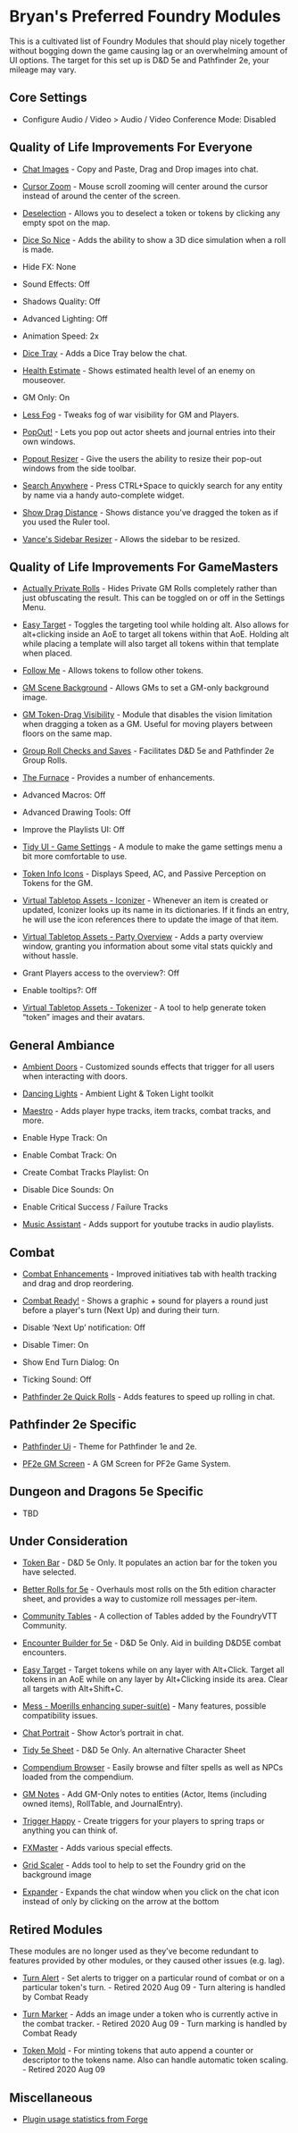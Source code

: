 
# Bryan's Preferred Foundry Modules

This is a cultivated list of Foundry Modules that should play nicely together without bogging down the game causing lag or an overwhelming amount of UI options. The target for this set up is D&D 5e and Pathfinder 2e, your mileage may vary.

## Core Settings

-   Configure Audio / Video > Audio / Video Conference Mode: Disabled
    

## Quality of Life Improvements For Everyone

-   [Chat Images](https://github.com/bmarian/chat-images) - Copy and Paste, Drag and Drop images into chat.
    
-   [Cursor Zoom](https://gitlab.com/foundry-azzurite/cursor-hider) - Mouse scroll zooming will center around the cursor instead of around the center of the screen.
    
-   [Deselection](https://github.com/Sky-Captain-13/foundry/tree/master/deselection) - Allows you to deselect a token or tokens by clicking any empty spot on the map.
    
-   [Dice So Nice](https://gitlab.com/riccisi/foundryvtt-dice-so-nice) - Adds the ability to show a 3D dice simulation when a roll is made.
    

-   Hide FX: None
   
-   Sound Effects: Off
    
-   Shadows Quality: Off
    
-   Advanced Lighting: Off
    
-   Animation Speed: 2x
    

-   [Dice Tray](https://gitlab.com/asacolips-projects/foundry-mods/foundry-vtt-dice-calculator) - Adds a Dice Tray below the chat.
    
-   [Health Estimate](https://gitlab.com/tsuki.no.mai/healthestimate) - Shows estimated health level of an enemy on mouseover.
    

-   GM Only: On
    

-   [Less Fog](https://github.com/trdischat/lessfog) - Tweaks fog of war visibility for GM and Players.
    
-   [PopOut!](https://github.com/kakaroto/fvtt-module-popout) - Lets you pop out actor sheets and journal entries into their own windows.
    
-   [Popout Resizer](https://github.com/Cardagon/popout-resizer) - Give the users the ability to resize their pop-out windows from the side toolbar.
    
-   [Search Anywhere](https://gitlab.com/riccisi/foundryvtt-search-anywhere) - Press CTRL+Space to quickly search for any entity by name via a handy auto-complete widget.
    
-   [Show Drag Distance](https://github.com/wsaunders1014/showdragdistance) - Shows distance you've dragged the token as if you used the Ruler tool.
    
-   [Vance's Sidebar Resizer](https://github.com/VanceCole/vance-sidebar-resizer) - Allows the sidebar to be resized.
    

## Quality of Life Improvements For GameMasters

-   [Actually Private Rolls](https://github.com/syl3r86/Actually-Private-Rolls) - Hides Private GM Rolls completely rather than just obfuscating the result. This can be toggled on or off in the Settings Menu.
    
-   [Easy Target](https://bitbucket.org/Fyorl/easy-target/) - Toggles the targeting tool while holding alt. Also allows for alt+clicking inside an AoE to target all tokens within that AoE. Holding alt while placing a template will also target all tokens within that template when placed.
    
-   [Follow Me](https://github.com/Brunhine/FollowMe) - Allows tokens to follow other tokens.
    
-   [GM Scene Background](https://github.com/death-save/gm-bg) - Allows GMs to set a GM-only background image.
    
-   [GM Token-Drag Visibility](https://github.com/SteffanPoulsen/token-drag-visibility) - Module that disables the vision limitation when dragging a token as a GM. Useful for moving players between floors on the same map.
    
-   [Group Roll Checks and Saves](https://github.com/trdischat/grouproll) - Facilitates D&D 5e and Pathfinder 2e Group Rolls.
    
-   [The Furnace](https://github.com/kakaroto/fvtt-module-furnace) - Provides a number of enhancements.
    

-   Advanced Macros: Off
    
-   Advanced Drawing Tools: Off
    
-   Improve the Playlists UI: Off
    

-   [Tidy UI - Game Settings](https://github.com/sdenec/tidy-ui_game-settings) - A module to make the game settings menu a bit more comfortable to use.
    
-   [Token Info Icons](https://github.com/jopeek/fvtt-token-info-icons) - Displays Speed, AC, and Passive Perception on Tokens for the GM.
    
-   [Virtual Tabletop Assets - Iconizer](https://www.vttassets.com/assets/vtta-iconizer) - Whenever an item is created or updated, Iconizer looks up its name in its dictionaries. If it finds an entry, he will use the icon references there to update the image of that item.
    
-   [Virtual Tabletop Assets - Party Overview](https://www.vttassets.com/assets/vtta-party) - Adds a party overview window, granting you information about some vital stats quickly and without hassle.
    

-   Grant Players access to the overview?: Off
    
-   Enable tooltips?: Off
    

-   [Virtual Tabletop Assets - Tokenizer](https://www.vttassets.com/assets/vtta-tokenizer) - A tool to help generate token “token” images and their avatars.
    

## General Ambiance

-   [Ambient Doors](https://github.com/EndlesNights/ambientdoors) - Customized sounds effects that trigger for all users when interacting with doors.
    
-   [Dancing Lights](https://github.com/BlitzKraig/fvtt-DancingLights) - Ambient Light & Token Light toolkit
    
-   [Maestro](https://github.com/death-save/maestro) - Adds player hype tracks, item tracks, combat tracks, and more.
    

-   Enable Hype Track: On
    
-   Enable Combat Track: On
    
-   Create Combat Tracks Playlist: On
    
-   Disable Dice Sounds: On
    
-   Enable Critical Success / Failure Tracks
    

-   [Music Assistant](https://github.com/temportalflux/MusicAssist) - Adds support for youtube tracks in audio playlists.
    

## Combat

-   [Combat Enhancements](https://gitlab.com/asacolips-projects/foundry-mods/combat-enhancements) - Improved initiatives tab with health tracking and drag and drop reordering.
    
-   [Combat Ready!](https://github.com/smilligan93/combatready) - Shows a graphic + sound for players a round just before a player's turn (Next Up) and during their turn.
    

-   Disable ‘Next Up’ notification: Off
    
-   Disable Timer: On
    
-   Show End Turn Dialog: On
    
-   Ticking Sound: Off
    

-   [Pathfinder 2e Quick Rolls](https://gitlab.com/mcarthur.alford/pf2qr) - Adds features to speed up rolling in chat.
    

## Pathfinder 2e Specific

-   [Pathfinder Ui](https://gitlab.com/sasmira/pathfinder-ui) - Theme for Pathfinder 1e and 2e.
    
-   [PF2e GM Screen](https://gitlab.com/atakanaltiner6/pf2e-gm-screen/) - A GM Screen for PF2e Game System.
    

## Dungeon and Dragons 5e Specific

-   TBD
    

## Under Consideration

-   [Token Bar](https://github.com/Kekilla0/TokenBar) - D&D 5e Only. It populates an action bar for the token you have selected.
    
-   [Better Rolls for 5e](https://foundryvtt.com/packages/betterrolls5e/) - Overhauls most rolls on the 5th edition character sheet, and provides a way to customize roll messages per-item.
    
-   [Community Tables](https://foundryvtt.com/packages/foundry_community_tables/) - A collection of Tables added by the FoundryVTT Community.
    
-   [Encounter Builder for 5e](https://foundryvtt.com/packages/encounter-builder-5e/) - D&D 5e Only. Aid in building D&D5E combat encounters.
    
-   [Easy Target](https://foundryvtt.com/packages/easy-target/) - Target tokens while on any layer with Alt+Click. Target all tokens in an AoE while on any layer by Alt+Clicking inside its area. Clear all targets with Alt+Shift+C.
    
-   [Mess - Moerills enhancing super-suit(e)](https://github.com/Moerill/mess) - Many features, possible compatibility issues.
    
-   [Chat Portrait](https://foundryvtt.com/packages/ChatPortrait/) - Show Actor’s portrait in chat.
    
-   [Tidy 5e Sheet](https://github.com/sdenec/tidy5e-sheet) - D&D 5e Only. An alternative Character Sheet
    
-   [Compendium Browser](https://foundryvtt.com/packages/compendium-browser/) - Easily browse and filter spells as well as NPCs loaded from the compendium.
    
-   [GM Notes](https://foundryvtt.com/packages/gm-notes/) - Add GM-Only notes to entities (Actor, Items (including owned items), RollTable, and JournalEntry).
    
-   [Trigger Happy](https://foundryvtt.com/packages/trigger-happy/) - Create triggers for your players to spring traps or anything you can think of.
    
-   [FXMaster](https://gitlab.com/mesfoliesludiques/foundryvtt-fxmaster) - Adds various special effects.
    
-   [Grid Scaler](https://github.com/UberV/scaleGrid) - Adds tool to help to set the Foundry grid on the background image
    
-   [Expander](https://github.com/Sky-Captain-13/foundry/tree/master/expander) - Expands the chat window when you click on the chat icon instead of only by clicking on the arrow at the bottom
    

## Retired Modules

These modules are no longer used as they’ve become redundant to features provided by other modules, or they caused other issues (e.g. lag).

-   [Turn Alert](https://github.com/schultzcole/FVTT-Turn-Alert) - Set alerts to trigger on a particular round of combat or on a particular token's turn. - Retired 2020 Aug 09 - Turn altering is handled by Combat Ready
    
-   [Turn Marker](https://github.com/Brunhine/TurnMarker) - Adds an image under a token who is currently active in the combat tracker. - Retired 2020 Aug 09 - Turn marking is handled by Combat Ready
    
-   [Token Mold](https://github.com/Moerill/token-mold) - For minting tokens that auto append a counter or descriptor to the tokens name. Also can handle automatic token scaling. - Retired 2020 Aug 09
    

## Miscellaneous

-   [Plugin usage statistics from Forge](https://i.imgur.com/xRVVed1.png)
